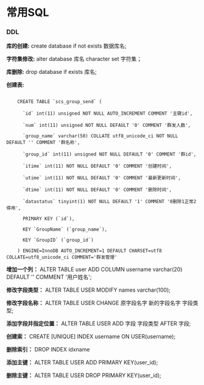 # 常用SQL
### DDL
**库的创建:**
create database if not exists 数据库名;

**字符集修改:**
alter database 库名 character set 字符集；

**库删除:**
drop database if exists 库名;

**创建表:**

``` mysql

	CREATE TABLE `scs_group_send` (
	
	  `id` int(11) unsigned NOT NULL AUTO_INCREMENT COMMENT '主键id',
	
	  `num` int(11) unsigned NOT NULL DEFAULT '0' COMMENT '群发人数',
	
	  `group_name` varchar(50) COLLATE utf8_unicode_ci NOT NULL DEFAULT '' COMMENT '群名称',
	
	  `group_id` int(11) unsigned NOT NULL DEFAULT '0' COMMENT '群id',
	
	  `itime` int(11) NOT NULL DEFAULT '0' COMMENT '创建时间',
	
	  `utime` int(11) NOT NULL DEFAULT '0' COMMENT '最新更新时间',
	
	  `dtime` int(11) NOT NULL DEFAULT '0' COMMENT '删除时间',
	
	  `datastatus` tinyint(1) NOT NULL DEFAULT '1' COMMENT '0删除1正常2停用',
	
	  PRIMARY KEY (`id`),
	
	  KEY `GroupName` (`group_name`),
	
	  KEY `GroupID` (`group_id`)
	
	) ENGINE=InnoDB AUTO_INCREMENT=1 DEFAULT CHARSET=utf8 COLLATE=utf8_unicode_ci COMMENT='群发管理'
```

**增加一个列：**
ALTER TABLE user ADD COLUMN username varchar(20) DEFAULT '' COMMENT '用户姓名';

**修改字段类型：**
ALTER TABLE USER MODIFY names varchar(100);

**修改字段名称：**
ALTER TABLE USER CHANGE 原字段名字  新的字段名字 字段类型;

**添加字段并指定位置：**
ALTER TABLE USER ADD 字段 字段类型  AFTER 字段;

**创建索：**
CREATE [UNIQUE] INDEX username ON USER(username);

**删除索引：**
DROP INDEX idxname

**添加主键：**
ALTER TABLE USER ADD PRIMARY KEY(user_id);

**删除主键：**
ALTER TABLE USER DROP PRIMARY KEY(user_id);
